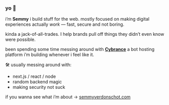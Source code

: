 ### yo 👋  
i’m **Semmy** i build stuff for the web. mostly focused on making digital experiences actually *work* — fast, secure and not boring.  

kinda a jack-of-all-trades. I help brands pull off things they didn’t even know were possible.  

been spending some time messing around with [**Cybrance**](https://cybrance.nl) a bot hosting platform i’m building whenever i feel like it.

🛠️ usually messing around with:  
- next.js / react / node  
- random backend magic  
- making security not suck  

if you wanna see what i’m about → [semmyverdonschot.com](https://semmyverdonschot.com)  

